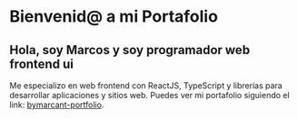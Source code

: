 # Bienvenid@ a mi Portafolio 

## Hola, soy Marcos y soy programador web frontend ui 

Me especializo en web frontend con ReactJS, TypeScript y librerías para desarrollar aplicaciones y sitios web. 
Puedes ver mi portafolio siguiendo el link: [bymarcant-portfolio](https://marcant.github.io/bymarcant-portfolio-cv/).
